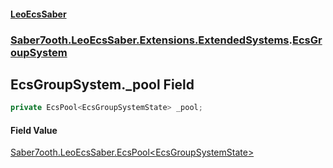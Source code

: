 #### [LeoEcsSaber](index.md 'index')
### [Saber7ooth.LeoEcsSaber.Extensions.ExtendedSystems](Saber7ooth.LeoEcsSaber.Extensions.ExtendedSystems.md 'Saber7ooth.LeoEcsSaber.Extensions.ExtendedSystems').[EcsGroupSystem](EcsGroupSystem.md 'Saber7ooth.LeoEcsSaber.Extensions.ExtendedSystems.EcsGroupSystem')

## EcsGroupSystem._pool Field

```csharp
private EcsPool<EcsGroupSystemState> _pool;
```

#### Field Value
[Saber7ooth.LeoEcsSaber.EcsPool&lt;](EcsPool_T_.md 'Saber7ooth.LeoEcsSaber.EcsPool<T>')[EcsGroupSystemState](EcsGroupSystemState.md 'Saber7ooth.LeoEcsSaber.Extensions.ExtendedSystems.EcsGroupSystemState')[&gt;](EcsPool_T_.md 'Saber7ooth.LeoEcsSaber.EcsPool<T>')
